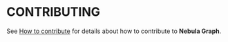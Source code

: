 # CONTRIBUTING

See [How to contribute](https://github.com/vesoft-inc/nebula-community/blob/master/Contributors/how-to-contribute.md) for details about how to contribute to **Nebula Graph**.